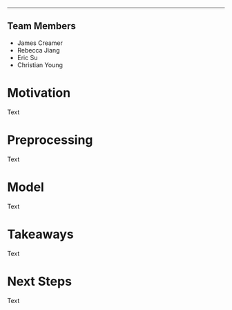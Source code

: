 ---  
## Team Members
* James Creamer
* Rebecca Jiang
* Eric Su
* Christian Young

# Motivation
Text

# Preprocessing
Text

# Model
Text  

# Takeaways
Text  

# Next Steps
Text